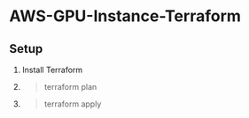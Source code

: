 # AWS-GPU-Instance-Terraform

## Setup

1. Install Terraform

2. > terraform plan

3. > terraform apply
